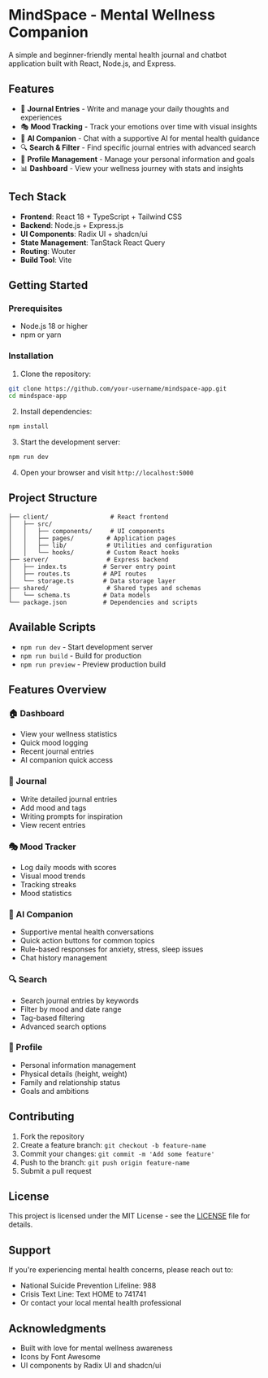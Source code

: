 # MindSpace - Mental Wellness Companion

A simple and beginner-friendly mental health journal and chatbot application built with React, Node.js, and Express.

## Features

- 📖 **Journal Entries** - Write and manage your daily thoughts and experiences
- 🎭 **Mood Tracking** - Track your emotions over time with visual insights
- 🤖 **AI Companion** - Chat with a supportive AI for mental health guidance
- 🔍 **Search & Filter** - Find specific journal entries with advanced search
- 👤 **Profile Management** - Manage your personal information and goals
- 📊 **Dashboard** - View your wellness journey with stats and insights

## Tech Stack

- **Frontend**: React 18 + TypeScript + Tailwind CSS
- **Backend**: Node.js + Express.js
- **UI Components**: Radix UI + shadcn/ui
- **State Management**: TanStack React Query
- **Routing**: Wouter
- **Build Tool**: Vite

## Getting Started

### Prerequisites

- Node.js 18 or higher
- npm or yarn

### Installation

1. Clone the repository:
```bash
git clone https://github.com/your-username/mindspace-app.git
cd mindspace-app
```

2. Install dependencies:
```bash
npm install
```

3. Start the development server:
```bash
npm run dev
```

4. Open your browser and visit `http://localhost:5000`

## Project Structure

```
├── client/                 # React frontend
│   ├── src/
│   │   ├── components/     # UI components
│   │   ├── pages/         # Application pages
│   │   ├── lib/           # Utilities and configuration
│   │   └── hooks/         # Custom React hooks
├── server/                # Express backend
│   ├── index.ts          # Server entry point
│   ├── routes.ts         # API routes
│   └── storage.ts        # Data storage layer
├── shared/                # Shared types and schemas
│   └── schema.ts         # Data models
└── package.json          # Dependencies and scripts
```

## Available Scripts

- `npm run dev` - Start development server
- `npm run build` - Build for production
- `npm run preview` - Preview production build

## Features Overview

### 🏠 Dashboard
- View your wellness statistics
- Quick mood logging
- Recent journal entries
- AI companion quick access

### 📖 Journal
- Write detailed journal entries
- Add mood and tags
- Writing prompts for inspiration
- View recent entries

### 🎭 Mood Tracker
- Log daily moods with scores
- Visual mood trends
- Tracking streaks
- Mood statistics

### 🤖 AI Companion
- Supportive mental health conversations
- Quick action buttons for common topics
- Rule-based responses for anxiety, stress, sleep issues
- Chat history management

### 🔍 Search
- Search journal entries by keywords
- Filter by mood and date range
- Tag-based filtering
- Advanced search options

### 👤 Profile
- Personal information management
- Physical details (height, weight)
- Family and relationship status
- Goals and ambitions

## Contributing

1. Fork the repository
2. Create a feature branch: `git checkout -b feature-name`
3. Commit your changes: `git commit -m 'Add some feature'`
4. Push to the branch: `git push origin feature-name`
5. Submit a pull request

## License

This project is licensed under the MIT License - see the [LICENSE](LICENSE) file for details.

## Support

If you're experiencing mental health concerns, please reach out to:
- National Suicide Prevention Lifeline: 988
- Crisis Text Line: Text HOME to 741741
- Or contact your local mental health professional

## Acknowledgments

- Built with love for mental wellness awareness
- Icons by Font Awesome
- UI components by Radix UI and shadcn/ui